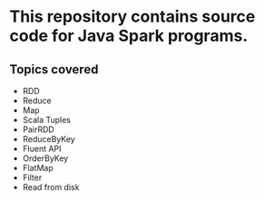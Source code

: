 # This repository contains source code for Java Spark programs.

## Topics covered

- RDD
- Reduce
- Map
- Scala Tuples
- PairRDD
- ReduceByKey
- Fluent API
- OrderByKey
- FlatMap
- Filter
- Read from disk
